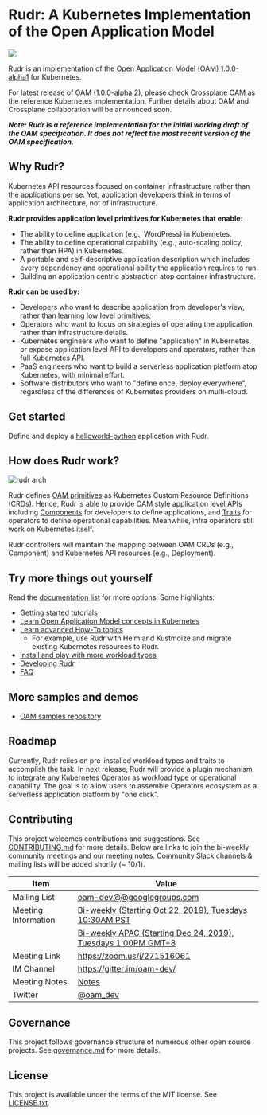 # Rudr: A Kubernetes Implementation of the Open Application Model

![](https://github.com/oam-dev/rudr/workflows/Rust/badge.svg)

Rudr is an implementation of the [Open Application Model (OAM) 1.0.0-alpha1](https://github.com/oam-dev/spec/releases/tag/v1.0.0-alpha.1) for Kubernetes. 

For latest release of OAM ([1.0.0-alpha.2](https://github.com/oam-dev/spec/releases/tag/v1.0.0-alpha.2)), please check [Crossplane OAM](https://github.com/oam-dev/crossplane-oam-sample) as the reference Kubernetes implementation. Further details about OAM and Crossplane collaboration will be announced soon.

***Note: Rudr is a reference implementation for the initial working draft of the OAM specification. It does not reflect the most recent version of the OAM specification.***

## Why Rudr?

Kubernetes API resources focused on container infrastructure rather than the applications per se. Yet, application developers think in terms of application architecture, not of infrastructure.

**Rudr provides application level primitives for Kubernetes that enable:**

- The ability to define application (e.g., WordPress) in Kubernetes. 
- The ability to define operational capability (e.g., auto-scaling policy, rather than HPA) in Kubernetes.
- A portable and self-descriptive application description which includes every dependency and operational ability the application requires to run.  
- Building an application centric abstraction atop container infrastructure.

**Rudr can be used by:**

- Developers who want to describe application from developer's view, rather than learning low level primitives.
- Operators who want to focus on strategies of operating the application, rather than infrastructure details.
- Kubernetes engineers who want to define "application" in Kubernetes, or expose application level API to developers and operators, rather than full Kubernetes API.
- PaaS engineers who want to build a serverless application platform atop Kubernetes, with minimal effort.
- Software distributors who want to "define once, deploy everywhere", regardless of the differences of Kubernetes providers on multi-cloud.

## Get started

Define and deploy a [helloworld-python](./docs/how-to/create_component_from_scratch.md) application with Rudr.

## How does Rudr work?

![rudr arch](./docs/media/rudr-how-it-works.png)

Rudr defines [OAM primitives](https://github.com/oam-dev/spec/blob/master/2.overview_and_terminology.md) as Kubernetes Custom Resource Definitions (CRDs). Hence, Rudr is able to provide OAM style application level APIs including [Components](./docs/concepts/component-schematic.md) for developers to define applications, and [Traits](./docs/concepts/traits.md) for operators to define operational capabilities. Meanwhile, infra operators still work on Kubernetes itself.

Rudr controllers will maintain the mapping between OAM CRDs (e.g., Component) and Kubernetes API resources (e.g., Deployment).

## Try more things out yourself 

Read the [documentation list](./docs/README.md) for more options. Some highlights:
- [Getting started tutorials](https://github.com/oam-dev/rudr/tree/master/docs#get-started)
- [Learn Open Application Model concepts in Kubernetes](https://github.com/oam-dev/rudr/tree/master/docs#concepts)
- [Learn advanced How-To topics](https://github.com/oam-dev/rudr/tree/master/docs#how-tos)
  - For example, use Rudr with Helm and Kustmoize and migrate existing Kubernetes resources to Rudr.
- [Install and play with more workload types](https://github.com/oam-dev/rudr/tree/master/docs#extended-workloads)
- [Developing Rudr](https://github.com/oam-dev/rudr/tree/master/docs#extended-workloads)
- [FAQ](https://github.com/oam-dev/rudr/blob/master/docs/faq.md)

## More samples and demos

- [OAM samples repository](https://github.com/oam-dev/samples)

## Roadmap

Currently, Rudr relies on pre-installed workload types and traits to accomplish the task. In next release, Rudr will provide a plugin mechanism to integrate any Kubernetes Operator as workload type or operational capability. The goal is to allow users to assemble Operators ecosystem as a serverless application platform by "one click".

## Contributing

This project welcomes contributions and suggestions. See [CONTRIBUTING.md](CONTRIBUTING.md) for more details. Below are links to join the bi-weekly community meetings and our meeting notes. Community Slack channels & mailing lists will be added shortly (~ 10/1).

| Item        | Value  |
|---------------------|---|
| Mailing List | [oam-dev@@googlegroups.com](https://groups.google.com/forum/#!forum/oam-dev) |
| Meeting Information | [Bi-weekly (Starting Oct 22, 2019), Tuesdays 10:30AM PST](https://calendar.google.com/calendar?cid=dDk5YThyNGIwOWJyYTJxajNlbWI0a2FvdGtAZ3JvdXAuY2FsZW5kYXIuZ29vZ2xlLmNvbQ) |
|  | [Bi-weekly APAC (Starting Dec 24, 2019), Tuesdays 1:00PM GMT+8](https://calendar.google.com/event?action=TEMPLATE&tmeid=MzJnbHR2b3R1bHYxMG0wc2YybDJjZmhuc2pfMjAxOTEyMjRUMDUwMDAwWiBmZW5namluZ2NoYW9AbQ&tmsrc=fengjingchao%40gmail.com&scp=ALL)|
| Meeting Link | https://zoom.us/j/271516061  |
| IM Channel       | https://gitter.im/oam-dev/  |
| Meeting Notes       | [Notes](https://docs.google.com/document/d/1nqdFEyULekyksFHtFvgvFAYE-0AMHKoS3RMnaKsarjs/edit?usp=sharing) |
| Twitter      | [@oam_dev](https://twitter.com/oam_dev) |

## Governance

This project follows governance structure of numerous other open source projects. See [governance.md](governance.md) for more details.

## License

This project is available under the terms of the MIT license. See [LICENSE.txt](LICENSE.txt).
